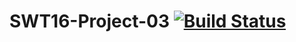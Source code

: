 # SWT16-Project-03 [![Build Status](https://travis-ci.org/HPI-SWA-Teaching/SWT16-Project-03.svg?branch=master)](https://travis-ci.org/HPI-SWA-Teaching/SWT16-Project-03)
